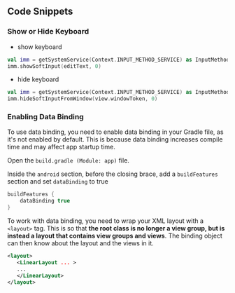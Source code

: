 ## Code Snippets

### Show or Hide Keyboard
* show keyboard
```kt
val imm = getSystemService(Context.INPUT_METHOD_SERVICE) as InputMethodManager
imm.showSoftInput(editText, 0)
```
* hide keyboard
```kt
val imm = getSystemService(Context.INPUT_METHOD_SERVICE) as InputMethodManager
imm.hideSoftInputFromWindow(view.windowToken, 0)
```
### Enabling Data Binding
To use data binding, you need to enable data binding in your Gradle file, as it's not enabled by default. This is because data binding increases compile time and may affect app startup time.

Open the `build.gradle (Module: app)` file.

Inside the `android` section, before the closing brace, add a `buildFeatures` section and set `dataBinding` to true
```gradle
buildFeatures {
    dataBinding true
}
```
To work with data binding, you need to wrap your XML layout with a `<layout>` tag. This is so that **the root class is no longer a view group, but is instead a layout that contains view groups and views**. The binding object can then know about the layout and the views in it.
```xml
<layout>
   <LinearLayout ... >
   ...
   </LinearLayout>
</layout>
```